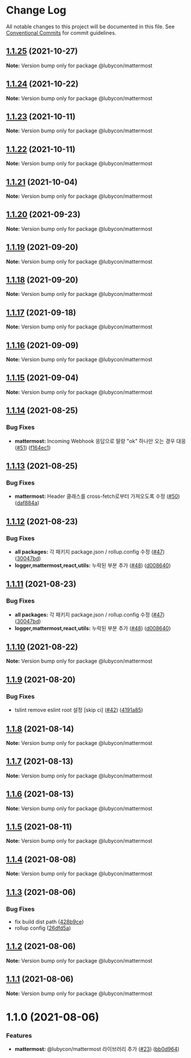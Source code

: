 # Change Log

All notable changes to this project will be documented in this file.
See [Conventional Commits](https://conventionalcommits.org) for commit guidelines.

## [1.1.25](https://github.com/Lubycon/lubycon-frontend-libraries/compare/@lubycon/mattermost@1.1.24...@lubycon/mattermost@1.1.25) (2021-10-27)

**Note:** Version bump only for package @lubycon/mattermost





## [1.1.24](https://github.com/Lubycon/lubycon-frontend-libraries/compare/@lubycon/mattermost@1.1.23...@lubycon/mattermost@1.1.24) (2021-10-22)

**Note:** Version bump only for package @lubycon/mattermost





## [1.1.23](https://github.com/Lubycon/lubycon-frontend-libraries/compare/@lubycon/mattermost@1.1.22...@lubycon/mattermost@1.1.23) (2021-10-11)

**Note:** Version bump only for package @lubycon/mattermost





## [1.1.22](https://github.com/Lubycon/lubycon-frontend-libraries/compare/@lubycon/mattermost@1.1.21...@lubycon/mattermost@1.1.22) (2021-10-11)

**Note:** Version bump only for package @lubycon/mattermost





## [1.1.21](https://github.com/Lubycon/lubycon-frontend-libraries/compare/@lubycon/mattermost@1.1.20...@lubycon/mattermost@1.1.21) (2021-10-04)

**Note:** Version bump only for package @lubycon/mattermost





## [1.1.20](https://github.com/Lubycon/lubycon-frontend-libraries/compare/@lubycon/mattermost@1.1.19...@lubycon/mattermost@1.1.20) (2021-09-23)

**Note:** Version bump only for package @lubycon/mattermost





## [1.1.19](https://github.com/Lubycon/lubycon-frontend-libraries/compare/@lubycon/mattermost@1.1.18...@lubycon/mattermost@1.1.19) (2021-09-20)

**Note:** Version bump only for package @lubycon/mattermost





## [1.1.18](https://github.com/Lubycon/lubycon-frontend-libraries/compare/@lubycon/mattermost@1.1.17...@lubycon/mattermost@1.1.18) (2021-09-20)

**Note:** Version bump only for package @lubycon/mattermost





## [1.1.17](https://github.com/Lubycon/lubycon-frontend-libraries/compare/@lubycon/mattermost@1.1.16...@lubycon/mattermost@1.1.17) (2021-09-18)

**Note:** Version bump only for package @lubycon/mattermost





## [1.1.16](https://github.com/Lubycon/lubycon-frontend-libraries/compare/@lubycon/mattermost@1.1.15...@lubycon/mattermost@1.1.16) (2021-09-09)

**Note:** Version bump only for package @lubycon/mattermost





## [1.1.15](https://github.com/Lubycon/lubycon-frontend-libraries/compare/@lubycon/mattermost@1.1.14...@lubycon/mattermost@1.1.15) (2021-09-04)

**Note:** Version bump only for package @lubycon/mattermost





## [1.1.14](https://github.com/Lubycon/lubycon-frontend-libraries/compare/@lubycon/mattermost@1.1.13...@lubycon/mattermost@1.1.14) (2021-08-25)


### Bug Fixes

* **mattermost:** Incoming Webhook 응답으로 딸랑 "ok" 하나만 오는 경우 대응 ([#51](https://github.com/Lubycon/lubycon-frontend-libraries/issues/51)) ([f164ec1](https://github.com/Lubycon/lubycon-frontend-libraries/commit/f164ec19410c10c6db4dcc46527c48868787e030))





## [1.1.13](https://github.com/Lubycon/lubycon-frontend-libraries/compare/@lubycon/mattermost@1.1.12...@lubycon/mattermost@1.1.13) (2021-08-25)


### Bug Fixes

* **mattermost:** Header 클래스를 cross-fetch로부터 가져오도록 수정 ([#50](https://github.com/Lubycon/lubycon-frontend-libraries/issues/50)) ([daf884a](https://github.com/Lubycon/lubycon-frontend-libraries/commit/daf884a2392a007976cf1ff02af12535d7c32e52))





## [1.1.12](https://github.com/Lubycon/lubycon-frontend-libraries/compare/@lubycon/mattermost@1.1.10...@lubycon/mattermost@1.1.12) (2021-08-23)


### Bug Fixes

* **all packages:** 각 패키지 package.json / rollup.config 수정 ([#47](https://github.com/Lubycon/lubycon-frontend-libraries/issues/47)) ([30047bd](https://github.com/Lubycon/lubycon-frontend-libraries/commit/30047bd00f6b21680cf318ef544f6353d0c3d5b6))
* **logger,mattermost,react,utils:** 누락된 부분 추가 ([#48](https://github.com/Lubycon/lubycon-frontend-libraries/issues/48)) ([d008640](https://github.com/Lubycon/lubycon-frontend-libraries/commit/d008640491ba3d97e31ab12571dcea54d06e7d5a))





## [1.1.11](https://github.com/Lubycon/lubycon-frontend-libraries/compare/@lubycon/mattermost@1.1.10...@lubycon/mattermost@1.1.11) (2021-08-23)


### Bug Fixes

* **all packages:** 각 패키지 package.json / rollup.config 수정 ([#47](https://github.com/Lubycon/lubycon-frontend-libraries/issues/47)) ([30047bd](https://github.com/Lubycon/lubycon-frontend-libraries/commit/30047bd00f6b21680cf318ef544f6353d0c3d5b6))
* **logger,mattermost,react,utils:** 누락된 부분 추가 ([#48](https://github.com/Lubycon/lubycon-frontend-libraries/issues/48)) ([d008640](https://github.com/Lubycon/lubycon-frontend-libraries/commit/d008640491ba3d97e31ab12571dcea54d06e7d5a))





## [1.1.10](https://github.com/Lubycon/lubycon-frontend-libraries/compare/@lubycon/mattermost@1.1.9...@lubycon/mattermost@1.1.10) (2021-08-22)

**Note:** Version bump only for package @lubycon/mattermost





## [1.1.9](https://github.com/Lubycon/lubycon-frontend-libraries/compare/@lubycon/mattermost@1.1.8...@lubycon/mattermost@1.1.9) (2021-08-20)


### Bug Fixes

* tslint remove eslint root 설정 [skip ci] ([#42](https://github.com/Lubycon/lubycon-frontend-libraries/issues/42)) ([4191a85](https://github.com/Lubycon/lubycon-frontend-libraries/commit/4191a85c35d3a56936755ffde1f979e8c47c4abe))





## [1.1.8](https://github.com/Lubycon/lubycon-frontend-libraries/compare/@lubycon/mattermost@1.1.7...@lubycon/mattermost@1.1.8) (2021-08-14)

**Note:** Version bump only for package @lubycon/mattermost





## [1.1.7](https://github.com/Lubycon/lubycon-frontend-libraries/compare/@lubycon/mattermost@1.1.6...@lubycon/mattermost@1.1.7) (2021-08-13)

**Note:** Version bump only for package @lubycon/mattermost





## [1.1.6](https://github.com/Lubycon/lubycon-frontend-libraries/compare/@lubycon/mattermost@1.1.5...@lubycon/mattermost@1.1.6) (2021-08-13)

**Note:** Version bump only for package @lubycon/mattermost





## [1.1.5](https://github.com/Lubycon/lubycon-frontend-libraries/compare/@lubycon/mattermost@1.1.4...@lubycon/mattermost@1.1.5) (2021-08-11)

**Note:** Version bump only for package @lubycon/mattermost





## [1.1.4](https://github.com/Lubycon/lubycon-frontend-libraries/compare/@lubycon/mattermost@1.1.3...@lubycon/mattermost@1.1.4) (2021-08-08)

**Note:** Version bump only for package @lubycon/mattermost





## [1.1.3](https://github.com/Lubycon/lubycon-frontend-libraries/compare/@lubycon/mattermost@1.1.2...@lubycon/mattermost@1.1.3) (2021-08-06)


### Bug Fixes

* fix build dist path ([428b9ce](https://github.com/Lubycon/lubycon-frontend-libraries/commit/428b9ce19f035f33a9d9c332c3e56278e0cd7fe5))
* rollup config ([26dfd5a](https://github.com/Lubycon/lubycon-frontend-libraries/commit/26dfd5a0d3ac0b785e0e30b4f1eaa3d72c714463))





## [1.1.2](https://github.com/Lubycon/lubycon-frontend-libraries/compare/@lubycon/mattermost@1.1.1...@lubycon/mattermost@1.1.2) (2021-08-06)

**Note:** Version bump only for package @lubycon/mattermost





## [1.1.1](https://github.com/Lubycon/lubycon-frontend-libraries/compare/@lubycon/mattermost@1.1.0...@lubycon/mattermost@1.1.1) (2021-08-06)

**Note:** Version bump only for package @lubycon/mattermost





# 1.1.0 (2021-08-06)


### Features

* **mattermost:** @lubycon/mattermost 라이브러리 추가 ([#23](https://github.com/Lubycon/lubycon-frontend-libraries/issues/23)) ([bb0d964](https://github.com/Lubycon/lubycon-frontend-libraries/commit/bb0d964245bb94d3c0d2fc68898ef8c4a0221f4b))
